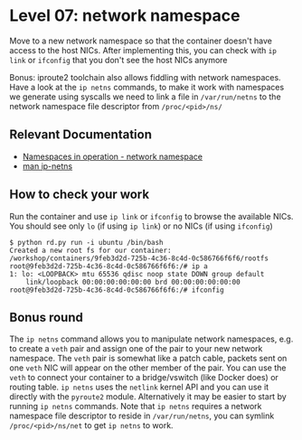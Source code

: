 # Level 07: network namespace

Move to a new network namespace so that the container doesn't have access to the host NICs. After implementing this, you can check with `ip link` or `ifconfig` that you don't see the host NICs anymore

Bonus: iproute2 toolchain also allows fiddling with network namespaces. Have a look at the `ip netns` commands, to make it work with namespaces we generate using syscalls we need to link a file in `/var/run/netns` to the network namespace file descriptor from `/proc/<pid>/ns/`

## Relevant Documentation

- [Namespaces in operation - network namespace](https://lwn.net/Articles/580893/)
- [man ip-netns](http://man7.org/linux/man-pages/man8/ip-netns.8.html)

## How to check your work
Run the container and use `ip link` or `ifconfig` to browse the available NICs. You should see only `lo` (if using `ip link`) or no NICs (if using `ifconfig`)
```
$ python rd.py run -i ubuntu /bin/bash
Created a new root fs for our container: /workshop/containers/9feb3d2d-725b-4c36-8c4d-0c586766f6f6/rootfs
root@9feb3d2d-725b-4c36-8c4d-0c586766f6f6:/# ip a
1: lo: <LOOPBACK> mtu 65536 qdisc noop state DOWN group default
    link/loopback 00:00:00:00:00:00 brd 00:00:00:00:00:00
root@9feb3d2d-725b-4c36-8c4d-0c586766f6f6:/# ifconfig
```

## Bonus round
The `ip netns` command allows you to manipulate network namespaces, e.g. to create a `veth` pair and assign one of the pair to your new network namespace. The `veth` pair is somewhat like a patch cable, packets sent on one `veth` NIC will appear on the other member of the pair. You can use the `veth` to connect your container to a bridge/vswitch (like Docker does) or routing table. `ip netns` uses the `netlink` kernel API and you can use it directly with the `pyroute2` module. Alternatively it may be easier to start by running `ip netns` commands. Note that `ip netns` requires a network namespace file descriptor to reside in `/var/run/netns`, you can symlink `/proc/<pid>/ns/net` to get `ip netns` to work.
